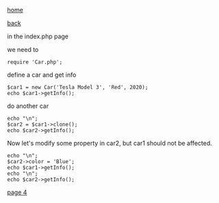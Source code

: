 [home](./page01.md)

[back](./page02.md)


in the index.php page

we need to
```
require 'Car.php';
```


define a  car and get info

```
$car1 = new Car('Tesla Model 3', 'Red', 2020);
echo $car1->getInfo();
```

do another car
```
echo "\n";
$car2 = $car1->clone();
echo $car2->getInfo();
```
Now let's modify some property in car2, but car1 should not be affected.

```
echo "\n";
$car2->color = 'Blue';
echo $car1->getInfo();
echo "\n";
echo $car2->getInfo();
```



[page 4](./page04.md)
